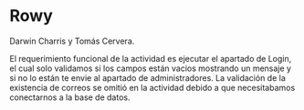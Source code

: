 # Rowy
Darwin Charris y Tomás Cervera.

El requerimiento funcional de la actividad es ejecutar el apartado de Login, el cual solo validamos si los campos están vacios mostrando un mensaje y si no lo están te envie al apartado de administradores. La validación de la existencia de correos se omitió en la actividad debido a que necesitabamos conectarnos a la base de datos. 
